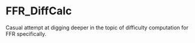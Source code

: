 # FFR_DiffCalc
Casual attempt at digging deeper in the topic of difficulty computation for FFR specifically.
